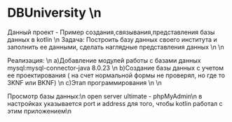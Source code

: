 # DBUniversity \n
Данный проект - Пример создания,связывания,представления базы данных в kotlin \n
Задача: Построить базу данных своего института и заполнить ее данными, сделать наглядные представления данных \n \n

Реализация: \n
a)Добавление модулей работы с базами данных mysql:mysql-connector-java 8.0.23 \n
b)Создание базы данных с учетом ее проектирования ( на счет нормальной формы не проверял, но где то 3KNF или BKNF) \n
c)Этап программирования \n \n

Просмотр базы данных:\n
open server ultimate - phpMyAdmin\n
в настройках указывается port и address для того, чтобы kotlin работал с этим приложением\n


